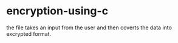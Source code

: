 # encryption-using-c
the file takes an input from the user and then coverts the data into excrypted format.

